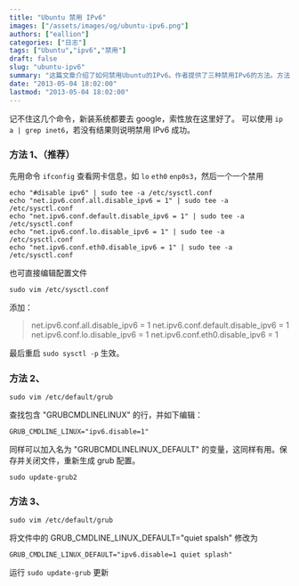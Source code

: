 ```yaml
---
title: "Ubuntu 禁用 IPv6"
images: ["/assets/images/og/ubuntu-ipv6.png"]
authors: ["eallion"]
categories: ["日志"]
tags: ["Ubuntu","ipv6","禁用"]
draft: false
slug: "ubuntu-ipv6"
summary: "这篇文章介绍了如何禁用Ubuntu的IPv6。作者提供了三种禁用IPv6的方法。方法一是使用命令ip a | grep inet6来确认IPv6是否已禁用。方法二是使用ifconfig命令查看网卡信息，并逐个禁用IPv6，或者直接编辑配置文件来禁用IPv6。方法三是修改GRUB配置文件，添加变量来禁用IPv6，并更新GRUB配置。最后，需要重启系统使修改生效。"
date: "2013-05-04 18:02:00"
lastmod: "2013-05-04 18:02:00"
---
```


记不住这几个命令，新装系统都要去 google，索性放在这里好了。
可以使用 `ip a | grep inet6`，若没有结果则说明禁用 IPv6 成功。

### 方法 1、（推荐）

先用命令 `ifconfig` 查看网卡信息，如 `lo` `eth0` `enp0s3`，然后一个一个禁用

    echo "#disable ipv6" | sudo tee -a /etc/sysctl.conf
    echo "net.ipv6.conf.all.disable_ipv6 = 1" | sudo tee -a /etc/sysctl.conf
    echo "net.ipv6.conf.default.disable_ipv6 = 1" | sudo tee -a /etc/sysctl.conf
    echo "net.ipv6.conf.lo.disable_ipv6 = 1" | sudo tee -a /etc/sysctl.conf
    echo "net.ipv6.conf.eth0.disable_ipv6 = 1" | sudo tee -a /etc/sysctl.conf

也可直接编辑配置文件

    sudo vim /etc/sysctl.conf

添加：

> net.ipv6.conf.all.disable_ipv6 = 1
> net.ipv6.conf.default.disable_ipv6 = 1
> net.ipv6.conf.lo.disable_ipv6 = 1
> net.ipv6.conf.eth0.disable_ipv6 = 1

最后重启 `sudo sysctl -p` 生效。

### 方法 2、

    sudo vim /etc/default/grub
查找包含 "GRUBCMDLINELINUX" 的行，并如下编辑：

    GRUB_CMDLINE_LINUX="ipv6.disable=1"

同样可以加入名为 "GRUBCMDLINELINUX_DEFAULT" 的变量，这同样有用。保存并关闭文件，重新生成 grub 配置。

    sudo update-grub2

### 方法 3、

    sudo vim /etc/default/grub

将文件中的  GRUB_CMDLINE_LINUX_DEFAULT="quiet spalsh"  修改为

    GRUB_CMDLINE_LINUX_DEFAULT="ipv6.disable=1 quiet splash"

运行 `sudo update-grub` 更新
